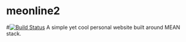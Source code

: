 # meonline2
#[![Build Status](https://travis-ci.org/devdil/meonline2.svg?branch=master)](https://travis-ci.org/devdil/meonline2)
A simple yet cool personal website built around MEAN stack.
